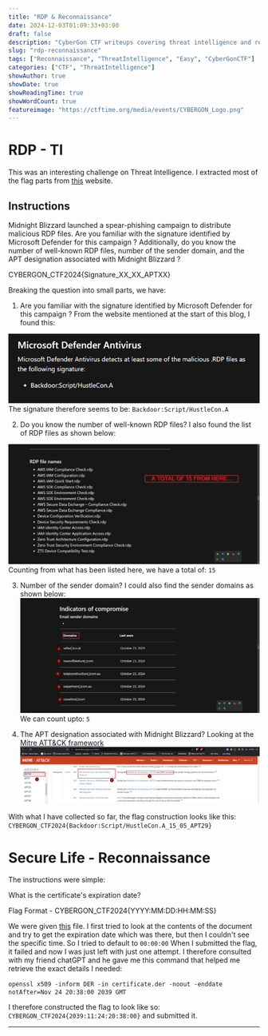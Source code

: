 ```yaml
---
title: "RDP & Reconnaissance"
date: 2024-12-03T01:09:33+03:00
draft: false
description: "CyberGon CTF writeups covering threat intelligence and reconnaissance challenges"
slug: "rdp-reconnaissance"
tags: ["Reconnaissance", "ThreatIntelligence", "Easy", "CyberGonCTF"]
categories: ["CTF", "ThreatIntelligence"]
showAuthor: true
showDate: true
showReadingTime: true
showWordCount: true
featureimage: "https://ctftime.org/media/events/CYBERGON_Logo.png"
---
```


# RDP - TI

This was an interesting challenge on Threat Intelligence. I extracted most of the flag parts from [this](https://www.microsoft.com/en-us/security/blog/2024/10/29/midnight-blizzard-conducts-large-scale-spear-phishing-campaign-using-rdp-files/) website. 

## Instructions
Midnight Blizzard launched a spear-phishing campaign to distribute malicious RDP files. Are you familiar with the signature identified by Microsoft Defender for this campaign ? Additionally, do you know the number of well-known RDP files, number of the sender domain, and the APT designation associated with Midnight Blizzard ?

CYBERGON_CTF2024{Signature_XX_XX_APTXX}

Breaking the question into small parts, we have:

1. Are you familiar with the signature identified by Microsoft Defender for this campaign ?
From the website mentioned at the start of this blog, I found this:

![MSDefender](/images/CyberGon/DefenderSignature.png)
The signature therefore seems to be: `Backdoor:Script/HustleCon.A`

2. Do you know the number of well-known RDP files?
I also found the list of RDP files as shown below:

![RDPfiles](/images/CyberGon/RDP_files.png)
Counting from what has been listed here, we have a total of: `15`

3. Number of the sender domain?
I could also find the sender domains as shown below:
![Domains](/images/CyberGon/Domains.png)
We can count upto: `5`

4. The APT designation associated with Midnight Blizzard?
Looking at the [Mitre ATT&CK framework](https://attack.mitre.org/groups/G0016/)
![APT29](/images/CyberGon/APT29.png)

With what I have collected so far, the flag construction looks like this:
`CYBERGON_CTF2024{Backdoor:Script/HustleCon.A_15_05_APT29}`

# Secure Life - Reconnaissance

The instructions were simple:

What is the certificate's expiration date?

Flag Format - CYBERGON_CTF2024{YYYY:MM:DD:HH:MM:SS}

We were given [this](https://drive.google.com/file/d/1sRcUH_6uJKUP09difX1LLW4PIQ43Ub7z/view?usp=sharing) file. I first tried to look at the contents of the document and try to get the expiration date which was there, but then I couldn't see the specific time. So I tried to default to `00:00:00` When I submitted the flag, it failed and now I was just left with just one attempt. I therefore consulted with my friend chatGPT and he gave me this command that helped me retrieve the exact details I needed:

```
openssl x509 -inform DER -in certificate.der -noout -enddate
notAfter=Nov 24 20:38:00 2039 GMT
```
I therefore constructed the flag to look like so: `CYBERGON_CTF2024{2039:11:24:20:38:00}` and submitted it.

---
